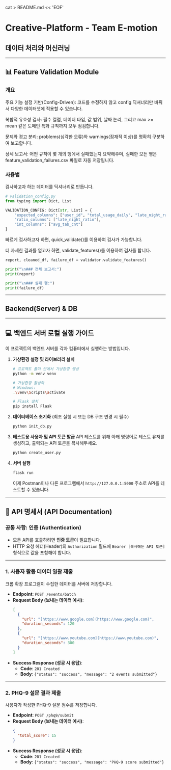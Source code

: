 cat > README.md << 'EOF'
# Creative-Platform - Team E-motion

## 데이터 처리와 머신러닝
---
## 📊 Feature Validation Module

### 개요
주요 기능
설정 기반(Config-Driven): 코드를 수정하지 않고 config 딕셔너리만 바꿔서 다양한 데이터셋에 적용할 수 있습니다.

복합적 유효성 검사: 필수 컬럼, 데이터 타입, 값 범위, 날짜 논리, 그리고 max >= mean 같은 도메인 특화 규칙까지 모두 점검합니다.

문제와 경고 분리: problems(심각한 오류)와 warnings(잠재적 이상)를 명확히 구분하여 보고합니다.

상세 보고서: 어떤 규칙이 몇 개의 행에서 실패했는지 요약해주며, 실패한 모든 행은 feature_validation_failures.csv 파일로 자동 저장됩니다.
### 사용법
검사하고자 하는 데이터를 딕셔너리로 만듭니다.
```python
# validation_config.py
from typing import Dict, List

VALIDATION_CONFIG: Dict[str, List] = {
    "expected_columns": ["user_id", "total_usage_daily", "late_night_ratio"],
    "ratio_columns": ["late_night_ratio"],
    "int_columns": ["avg_tab_cnt"]
}
```
빠르게 검사하고자 하면, quick_validate()를 이용하여 검사가 가능합니다.

더 자세한 결과를 얻고자 하면, validate_features()를 이용하여 검사를 합니다. 
```python
report, cleaned_df, failure_df = validator.validate_features()

print("\n### 전체 보고서:")
print(report)

print("\n### 실패 행:")
print(failure_df)
```

---

## Backend(Server) & DB
---

## 💻 백엔드 서버 로컬 실행 가이드

이 프로젝트의 백엔드 서버를 각자 컴퓨터에서 실행하는 방법입니다.

1.  **가상환경 설정 및 라이브러리 설치**
    ```bash
    # 프로젝트 폴더 안에서 가상환경 생성
    python -m venv venv

    # 가상환경 활성화
    # Windows:
    .\venv\Scripts\activate
    
    # Flask 설치
    pip install Flask
    ```

2.  **데이터베이스 초기화**
    (최초 실행 시 또는 DB 구조 변경 시 필수)
    ```bash
    python init_db.py
    ```

3.  **테스트용 사용자 및 API 토큰 발급**
    API 테스트를 위해 아래 명령어로 테스트 유저를 생성하고, 출력되는 API 토큰을 복사해두세요.
    ```bash
    python create_user.py
    ```

4.  **서버 실행**
    ```bash
    flask run
    ```
    이제 Postman이나 다른 프로그램에서 `http://127.0.0.1:5000` 주소로 API를 테스트할 수 있습니다.

---

## 📖 API 명세서 (API Documentation)

### 공통 사항: 인증 (Authentication)

* 모든 API를 호출하려면 **인증 토큰**이 필요합니다.
* HTTP 요청 헤더(Header)의 `Authorization` 필드에 `Bearer [복사해둔 API 토큰]` 형식으로 값을 포함해야 합니다.

---

### 1. 사용자 활동 데이터 일괄 제출

크롬 확장 프로그램이 수집한 데이터를 서버에 저장합니다.

* **Endpoint**: `POST /events/batch`
* **Request Body (보내는 데이터 예시)**:
    ```json
    [
      {
        "url": "[https://www.google.com](https://www.google.com)",
        "duration_seconds": 120
      },
      {
        "url": "[https://www.youtube.com](https://www.youtube.com)",
        "duration_seconds": 300
      }
    ]
    ```
* **Success Response (성공 시 응답)**:
    * **Code**: `201 Created`
    * **Body**: `{"status": "success", "message": "2 events submitted"}`

---

### 2. PHQ-9 설문 결과 제출

사용자가 작성한 PHQ-9 설문 점수를 저장합니다.

* **Endpoint**: `POST /phq9/submit`
* **Request Body (보내는 데이터 예시)**:
    ```json
    {
      "total_score": 15
    }
    ```
* **Success Response (성공 시 응답)**:
    * **Code**: `201 Created`
    * **Body**: `{"status": "success", "message": "PHQ-9 score submitted"}`


